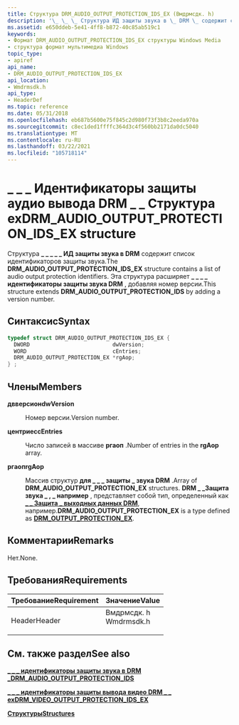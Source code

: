 ```yaml
---
title: Структура DRM_AUDIO_OUTPUT_PROTECTION_IDS_EX (Вмдрмсдк. h)
description: '\_ \_ \_ Структура ИД защиты звука в \_ DRM \_ содержит список идентификаторов защиты звука. Эта структура расширяет \_ \_ \_ идентификаторы защиты звука DRM \_ , добавляя номер версии.'
ms.assetid: e650ddeb-5e41-4ff8-b872-40c85ab519c1
keywords:
- Формат DRM_AUDIO_OUTPUT_PROTECTION_IDS_EX структуры Windows Media
- структура формат мультимедиа Windows
topic_type:
- apiref
api_name:
- DRM_AUDIO_OUTPUT_PROTECTION_IDS_EX
api_location:
- Wmdrmsdk.h
api_type:
- HeaderDef
ms.topic: reference
ms.date: 05/31/2018
ms.openlocfilehash: eb687b5600e75f845c2d980f73f3b8c2eeda970a
ms.sourcegitcommit: c8ec1ded1ffffc364d3c4f560bb2171da0dc5040
ms.translationtype: MT
ms.contentlocale: ru-RU
ms.lasthandoff: 03/22/2021
ms.locfileid: "105718114"
---
```

# <a name="drm_audio_output_protection_ids_ex-structure"></a><span data-ttu-id="15ee8-106">\_ \_ \_ Идентификаторы защиты аудио вывода DRM \_ \_ Структура ex</span><span class="sxs-lookup"><span data-stu-id="15ee8-106">DRM\_AUDIO\_OUTPUT\_PROTECTION\_IDS\_EX structure</span></span>

<span data-ttu-id="15ee8-107">Структура **\_ \_ \_ \_ \_ ИД защиты звука в DRM** содержит список идентификаторов защиты звука.</span><span class="sxs-lookup"><span data-stu-id="15ee8-107">The **DRM\_AUDIO\_OUTPUT\_PROTECTION\_IDS\_EX** structure contains a list of audio output protection identifiers.</span></span> <span data-ttu-id="15ee8-108">Эта структура расширяет **\_ \_ \_ \_ идентификаторы защиты звука DRM** , добавляя номер версии.</span><span class="sxs-lookup"><span data-stu-id="15ee8-108">This structure extends **DRM\_AUDIO\_OUTPUT\_PROTECTION\_IDS** by adding a version number.</span></span>

## <a name="syntax"></a><span data-ttu-id="15ee8-109">Синтаксис</span><span class="sxs-lookup"><span data-stu-id="15ee8-109">Syntax</span></span>


```C++
typedef struct DRM_AUDIO_OUTPUT_PROTECTION_IDS_EX {
  DWORD                          dwVersion;
  WORD                           cEntries;
  DRM_AUDIO_OUTPUT_PROTECTION_EX *rgAop;
} ;
```



## <a name="members"></a><span data-ttu-id="15ee8-110">Члены</span><span class="sxs-lookup"><span data-stu-id="15ee8-110">Members</span></span>

<dl> <dt>

<span data-ttu-id="15ee8-111">**двверсион**</span><span class="sxs-lookup"><span data-stu-id="15ee8-111">**dwVersion**</span></span>
</dt> <dd>

<span data-ttu-id="15ee8-112">Номер версии.</span><span class="sxs-lookup"><span data-stu-id="15ee8-112">Version number.</span></span>

</dd> <dt>

<span data-ttu-id="15ee8-113">**центриес**</span><span class="sxs-lookup"><span data-stu-id="15ee8-113">**cEntries**</span></span>
</dt> <dd>

<span data-ttu-id="15ee8-114">Число записей в массиве **ргаоп** .</span><span class="sxs-lookup"><span data-stu-id="15ee8-114">Number of entries in the **rgAop** array.</span></span>

</dd> <dt>

<span data-ttu-id="15ee8-115">**ргаоп**</span><span class="sxs-lookup"><span data-stu-id="15ee8-115">**rgAop**</span></span>
</dt> <dd>

<span data-ttu-id="15ee8-116">Массив структур **для \_ \_ \_ защиты \_ звука DRM** .</span><span class="sxs-lookup"><span data-stu-id="15ee8-116">Array of **DRM\_AUDIO\_OUTPUT\_PROTECTION\_EX** structures.</span></span> <span data-ttu-id="15ee8-117">**DRM \_ \_Защита звука \_ , \_ например** , представляет собой тип, определенный как [**\_ \_ Защита \_ выходных данных DRM**](drm-output-protection-ex.md), например.</span><span class="sxs-lookup"><span data-stu-id="15ee8-117">**DRM\_AUDIO\_OUTPUT\_PROTECTION\_EX** is a type defined as [**DRM\_OUTPUT\_PROTECTION\_EX**](drm-output-protection-ex.md).</span></span>

</dd> </dl>

## <a name="remarks"></a><span data-ttu-id="15ee8-118">Комментарии</span><span class="sxs-lookup"><span data-stu-id="15ee8-118">Remarks</span></span>

<span data-ttu-id="15ee8-119">Нет.</span><span class="sxs-lookup"><span data-stu-id="15ee8-119">None.</span></span>

## <a name="requirements"></a><span data-ttu-id="15ee8-120">Требования</span><span class="sxs-lookup"><span data-stu-id="15ee8-120">Requirements</span></span>



| <span data-ttu-id="15ee8-121">Требование</span><span class="sxs-lookup"><span data-stu-id="15ee8-121">Requirement</span></span> | <span data-ttu-id="15ee8-122">Значение</span><span class="sxs-lookup"><span data-stu-id="15ee8-122">Value</span></span> |
|-------------------|---------------------------------------------------------------------------------------|
| <span data-ttu-id="15ee8-123">Header</span><span class="sxs-lookup"><span data-stu-id="15ee8-123">Header</span></span><br/> | <dl> <span data-ttu-id="15ee8-124"><dt>Вмдрмсдк. h</dt></span><span class="sxs-lookup"><span data-stu-id="15ee8-124"><dt>Wmdrmsdk.h</dt></span></span> </dl> |



## <a name="see-also"></a><span data-ttu-id="15ee8-125">См. также раздел</span><span class="sxs-lookup"><span data-stu-id="15ee8-125">See also</span></span>

<dl> <dt>

[<span data-ttu-id="15ee8-126">**\_ \_ \_ идентификаторы защиты звука в DRM \_**</span><span class="sxs-lookup"><span data-stu-id="15ee8-126">**DRM\_AUDIO\_OUTPUT\_PROTECTION\_IDS**</span></span>](drm-audio-output-protection-ids.md)
</dt> <dt>

[<span data-ttu-id="15ee8-127">**\_ \_ \_ идентификаторы защиты вывода видео DRM \_ \_ ex**</span><span class="sxs-lookup"><span data-stu-id="15ee8-127">**DRM\_VIDEO\_OUTPUT\_PROTECTION\_IDS\_EX**</span></span>](drm-video-output-protection-ids-ex.md)
</dt> <dt>

[<span data-ttu-id="15ee8-128">**Структуры**</span><span class="sxs-lookup"><span data-stu-id="15ee8-128">**Structures**</span></span>](drm-structures.md)
</dt> </dl>

 

 





